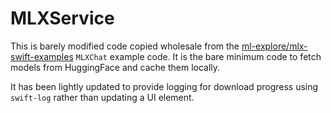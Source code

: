 # MLXService

This is barely modified code copied wholesale from the [ml-explore/mlx-swift-examples](https://github.com/ml-explore/mlx-swift-examples/blob/main/Applications/MLXChatExample/README.md) `MLXChat` example code. It is the bare minimum code to fetch models from HuggingFace and cache them locally.

It has been lightly updated to provide logging for download progress using `swift-log` rather than updating a UI element.

